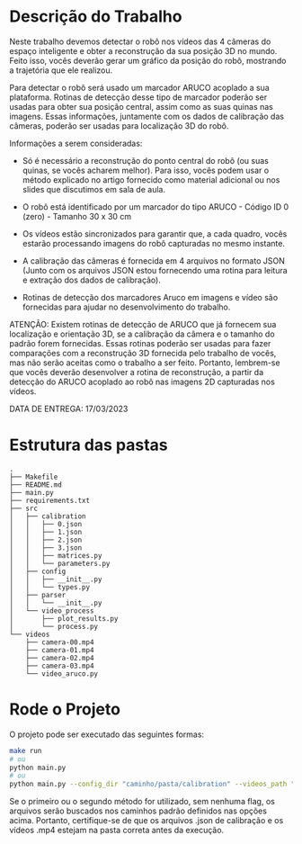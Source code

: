 # Descrição do Trabalho
Neste trabalho devemos detectar o robô nos vídeos das 4 câmeras do espaço inteligente e obter a reconstrução da sua posição 3D no mundo. Feito isso, vocês deverão gerar um gráfico da posição do robô, mostrando a trajetória que ele realizou.

Para detectar o robô será usado um marcador ARUCO acoplado a sua plataforma. Rotinas de detecção desse tipo de marcador poderão ser usadas para obter sua posição central, assim como as suas quinas nas imagens. Essas informações, juntamente com os dados de calibração das câmeras, poderão ser usadas para localização 3D do robô.

Informações a serem consideradas:

- Só é necessário a reconstrução do ponto central do robô (ou suas quinas, se vocês acharem melhor). Para isso, vocês podem usar o método explicado no artigo fornecido como material adicional ou nos slides que discutimos em sala de aula.

- O robô está identificado por um marcador do tipo ARUCO - Código ID 0 (zero) - Tamanho 30 x 30 cm

- Os vídeos estão sincronizados para garantir que, a cada quadro, vocês estarão processando imagens do robô capturadas no mesmo instante.

- A calibração das câmeras é fornecida em 4 arquivos no formato JSON (Junto com os arquivos JSON estou fornecendo uma rotina para leitura e extração dos dados de calibração).

- Rotinas de detecção dos marcadores Aruco em imagens e vídeo são fornecidas para ajudar no desenvolvimento do trabalho.

ATENÇÃO: Existem rotinas de detecção de ARUCO que já fornecem sua localização e orientação 3D, se a calibração da câmera e o tamanho do padrão forem fornecidas. Essas rotinas poderão ser usadas para fazer comparações com a reconstrução 3D fornecida pelo trabalho de vocês, mas não serão aceitas como o trabalho a ser feito. Portanto, lembrem-se que vocês deverão desenvolver a rotina de reconstrução, a partir da detecção do ARUCO acoplado ao robô nas imagens 2D capturadas nos vídeos.


DATA DE ENTREGA: 17/03/2023

# Estrutura das pastas
    .
    ├── Makefile
    ├── README.md
    ├── main.py
    ├── requirements.txt
    ├── src
    │   ├── calibration
    │   │   ├── 0.json
    │   │   ├── 1.json
    │   │   ├── 2.json
    │   │   ├── 3.json
    │   │   ├── matrices.py
    │   │   └── parameters.py
    │   ├── config
    │   │   ├── __init__.py
    │   │   └── types.py
    │   ├── parser
    │   │   └── __init__.py
    │   └── video_process
    │       ├── plot_results.py
    │       └── process.py
    └── videos
        ├── camera-00.mp4
        ├── camera-01.mp4
        ├── camera-02.mp4
        ├── camera-03.mp4
        └── video_aruco.py

# Rode o Projeto

O projeto pode ser executado das seguintes formas:

```bash
make run
# ou
python main.py
# ou
python main.py --config_dir "caminho/pasta/calibration" --videos_path "caminho/para/videos"
```
Se o primeiro ou o segundo método for utilizado, sem nenhuma flag, os arquivos serão buscados nos caminhos padrão definidos nas opções acima.
Portanto, certifique-se de que os arquivos .json de calibração e os vídeos .mp4 estejam na pasta correta antes da execução.

